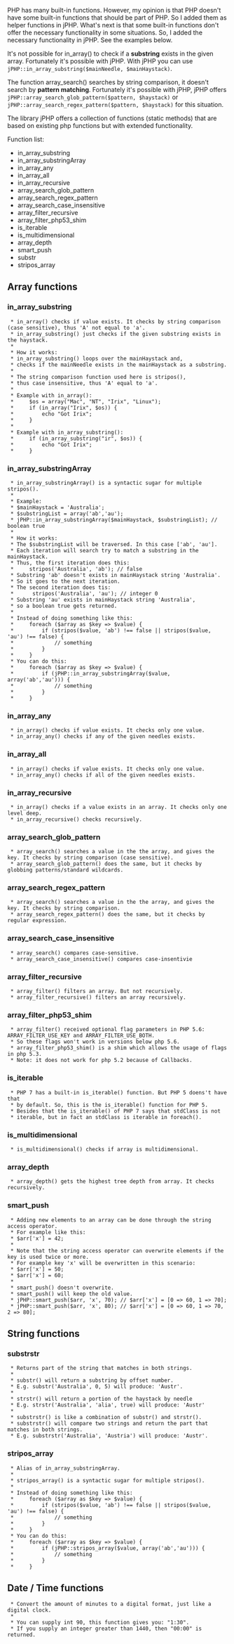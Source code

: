 PHP has many built-in functions. However, my opinion is that PHP doesn't have some built-in functions that should be part of PHP. So I added them as helper functions in jPHP. What's next is that some built-in functions don't offer the necessary functionality in some situations. So, I added the necessary functionality in jPHP. See the examples below. 

It's not possible for in_array() to check if a **substring** exists in the given array. Fortunately it's possible with jPHP. 
With jPHP you can use `jPHP::in_array_substring($mainNeedle, $mainHaystack)`. 
 
The function array_search() searches by string comparison, it doesn't search by **pattern matching**. Fortunately it's possible with jPHP, jPHP offers `jPHP::array_search_glob_pattern($pattern, $haystack)` or `jPHP::array_search_regex_pattern($pattern, $haystack)` for this situation.
 
The library jPHP offers a collection of functions (static methods) that are based on existing php functions but with extended functionality.

Function list: 
* in_array_substring
* in_array_substringArray
* in_array_any
* in_array_all
* in_array_recursive
* array_search_glob_pattern
* array_search_regex_pattern
* array_search_case_insensitive
* array_filter_recursive
* array_filter_php53_shim
* is_iterable
* is_multidimensional
* array_depth
* smart_push
* substr
* stripos_array

## Array functions

### in_array_substring
     * in_array() checks if value exists. It checks by string comparison (case sensitive), thus 'A' not equal to 'a'.
     * in_array_substring() just checks if the given substring exists in the haystack.
     *
     * How it works:
     * in_array_substring() loops over the mainHaystack and,
     * checks if the mainNeedle exists in the mainHaystack as a substring.
     *
     * The string comparison function used here is stripos(),
     * thus case insensitive, thus 'A' equal to 'a'.
     *
     * Example with in_array():
     *     $os = array("Mac", "NT", "Irix", "Linux");
     *     if (in_array("Irix", $os)) {
     *         echo "Got Irix";
     *     }
     *
     * Example with in_array_substring():
     *     if (in_array_substring("ir", $os)) {
     *         echo "Got Irix";
     *     }
     

### in_array_substringArray
     * in_array_substringArray() is a syntactic sugar for multiple stripos().
     *
     * Example:
     * $mainHaystack = 'Australia';
     * $substringList = array('ab','au');
     * jPHP::in_array_substringArray($mainHaystack, $substringList); // boolean true
     *
     * How it works:
     * The $substringList will be traversed. In this case ['ab', 'au'].
     * Each iteration will search try to match a substring in the mainHaystack.
     * Thus, the first iteration does this:
     *     stripos('Australia', 'ab'); // false
     * Substring 'ab' doesn't exists in mainHaystack string 'Australia'.
     * So it goes to the next iteration.
     * The second iteration does tis:
     *      stripos('Australia', 'au'); // integer 0
     * Substring 'au' exists in mainHaystack string 'Australia',
     * so a boolean true gets returned.
     *
     * Instead of doing something like this:
     *     foreach ($array as $key => $value) {
     *         if (stripos($value, 'ab') !== false || stripos($value, 'au') !== false) {
     *             // something
     *         }
     *     }
     * You can do this:
     *     foreach ($array as $key => $value) {
     *         if (jPHP::in_array_substringArray($value, array('ab','au'))) {
     *             // something
     *         }
     *     }

### in_array_any
     * in_array() checks if value exists. It checks only one value.
     * in_array_any() checks if any of the given needles exists.

### in_array_all
     * in_array() checks if value exists. It checks only one value.
     * in_array_any() checks if all of the given needles exists.
     
### in_array_recursive
     * in_array() checks if a value exists in an array. It checks only one level deep. 
     * in_array_recursive() checks recursively.    
     
### array_search_glob_pattern
     * array_search() searches a value in the the array, and gives the key. It checks by string comparison (case sensitive).
     * array_search_glob_pattern() does the same, but it checks by globbing patterns/standard wildcards.

### array_search_regex_pattern
     * array_search() searches a value in the the array, and gives the key. It checks by string comparison.
     * array_search_regex_pattern() does the same, but it checks by regular expression.

### array_search_case_insensitive
     * array_search() compares case-sensitive.
     * array_search_case_insensitive() compares case-insentivie

### array_filter_recursive
     * array_filter() filters an array. But not recursively.
     * array_filter_recursive() filters an array recursively.
     
### array_filter_php53_shim
     * array_filter() received optional flag parameters in PHP 5.6: ARRAY_FILTER_USE_KEY and ARRAY_FILTER_USE_BOTH.
     * So these flags won't work in versions below php 5.6.
     * array_filter_php53_shim() is a shim which allows the usage of flags in php 5.3. 
     * Note: it does not work for php 5.2 because of Callbacks.
     
### is_iterable
     * PHP 7 has a built-in is_iterable() function. But PHP 5 doens't have that
     * by default. So, this is the is_iterable() function for PHP 5.
     * Besides that the is_iterable() of PHP 7 says that stdClass is not
     * iterable, but in fact an stdClass is iterable in foreach().
     
### is_multidimensional
     * is_multidimensional() checks if array is multidimensional.
     
### array_depth
     * array_depth() gets the highest tree depth from array. It checks recursively.
### smart_push
     * Adding new elements to an array can be done through the string access operator.
     * For example like this:
     * $arr['x'] = 42;
     *
     * Note that the string access operator can overwrite elements if the key is used twice or more.
     * For example key 'x' will be overwritten in this scenario:
     * $arr['x'] = 50;
     * $arr['x'] = 60;
     *
     * smart_push() doesn't overwrite.
     * smart_push() will keep the old value.
     * jPHP::smart_push($arr, 'x', 70); // $arr['x'] = [0 => 60, 1 => 70];
     * jPHP::smart_push($arr, 'x', 80); // $arr['x'] = [0 => 60, 1 => 70, 2 => 80];

## String functions

### substrstr     
     * Returns part of the string that matches in both strings.
     *
     * substr() will return a substring by offset number.
     * E.g. substr('Australia', 0, 5) will produce: 'Austr'.
     *
     * strstr() will return a portion of the haystack by needle
     * E.g. strstr('Australia', 'alia', true) will produce: 'Austr'
     *
     * substrstr() is like a combination of substr() and strstr().
     * substrstr() will compare two strings and return the part that matches in both strings.
     * E.g. substrstr('Australia', 'Austria') will produce: 'Austr'.


### stripos_array   
     * Alias of in_array_substringArray.
     *
     * stripos_array() is a syntactic sugar for multiple stripos().
     *
     * Instead of doing something like this:
     *     foreach ($array as $key => $value) {
     *         if (stripos($value, 'ab') !== false || stripos($value, 'au') !== false) {
     *             // something
     *         }
     *     }
     * You can do this:
     *     foreach ($array as $key => $value) {
     *         if (jPHP::stripos_array($value, array('ab','au'))) {
     *             // something
     *         }
     *     }

## Date / Time functions

     * Convert the amount of minutes to a digital format, just like a digital clock. 
     *
     * You can supply int 90, this function gives you: "1:30".
     * If you supply an integer greater than 1440, then "00:00" is returned.
